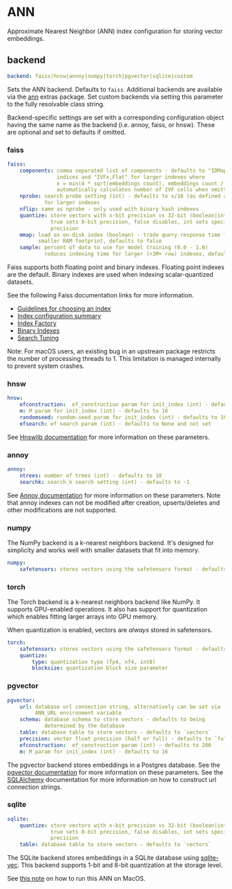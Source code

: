 # ANN

Approximate Nearest Neighbor (ANN) index configuration for storing vector embeddings.

## backend
```yaml
backend: faiss|hnsw|annoy|numpy|torch|pgvector|sqlite|custom
```

Sets the ANN backend. Defaults to `faiss`. Additional backends are available via the [ann](../../../install/#ann) extras package. Set custom backends via setting this parameter to the fully resolvable class string.

Backend-specific settings are set with a corresponding configuration object having the same name as the backend (i.e. annoy, faiss, or hnsw). These are optional and set to defaults if omitted.

### faiss
```yaml
faiss:
    components: comma separated list of components - defaults to "IDMap,Flat" for small
                indices and "IVFx,Flat" for larger indexes where
                x = min(4 * sqrt(embeddings count), embeddings count / 39)
                automatically calculates number of IVF cells when omitted (supports "IVF,Flat")
    nprobe: search probe setting (int) - defaults to x/16 (as defined above)
            for larger indexes
    nflip: same as nprobe - only used with binary hash indexes
    quantize: store vectors with x-bit precision vs 32-bit (boolean|int)
              true sets 8-bit precision, false disables, int sets specified
              precision
    mmap: load as on-disk index (boolean) - trade query response time for a
          smaller RAM footprint, defaults to false
    sample: percent of data to use for model training (0.0 - 1.0)
            reduces indexing time for larger (>1M+ row) indexes, defaults to 1.0
```

Faiss supports both floating point and binary indexes. Floating point indexes are the default. Binary indexes are used when indexing scalar-quantized datasets.

See the following Faiss documentation links for more information.

- [Guidelines for choosing an index](https://github.com/facebookresearch/faiss/wiki/Guidelines-to-choose-an-index)
- [Index configuration summary](https://github.com/facebookresearch/faiss/wiki/Faiss-indexes)
- [Index Factory](https://github.com/facebookresearch/faiss/wiki/The-index-factory)
- [Binary Indexes](https://github.com/facebookresearch/faiss/wiki/Binary-indexes)
- [Search Tuning](https://github.com/facebookresearch/faiss/wiki/Faster-search)

Note: For macOS users, an existing bug in an upstream package restricts the number of processing threads to 1. This limitation is managed internally to prevent system crashes.

### hnsw
```yaml
hnsw:
    efconstruction:  ef_construction param for init_index (int) - defaults to 200
    m: M param for init_index (int) - defaults to 16
    randomseed: random-seed param for init_index (int) - defaults to 100
    efsearch: ef search param (int) - defaults to None and not set
```

See [Hnswlib documentation](https://github.com/nmslib/hnswlib/blob/master/ALGO_PARAMS.md) for more information on these parameters.

### annoy
```yaml
annoy:
    ntrees: number of trees (int) - defaults to 10
    searchk: search_k search setting (int) - defaults to -1
```

See [Annoy documentation](https://github.com/spotify/annoy#full-python-api) for more information on these parameters. Note that annoy indexes can not be modified after creation, upserts/deletes and other modifications are not supported.

### numpy

The NumPy backend is a k-nearest neighbors backend. It's designed for simplicity and works well with smaller datasets that fit into memory.

```yaml
numpy:
    safetensors: stores vectors using the safetensors format - defaults to NumPy array storage
```

### torch

The Torch backend is a k-nearest neighbors backend like NumPy. It supports GPU-enabled operations. It also has support for quantization which enables fitting larger arrays into GPU memory.

When quantization is enabled, vectors are _always_ stored in safetensors.

```yaml
torch:
    safetensors: stores vectors using the safetensors format - defaults to NumPy array storage if quantization is disabled
    quantize:
        type: quantization type (fp4, nf4, int8)
        blocksize: quantization block size parameter
```

### pgvector
```yaml
pgvector:
    url: database url connection string, alternatively can be set via
         ANN_URL environment variable
    schema: database schema to store vectors - defaults to being
            determined by the database
    table: database table to store vectors - defaults to `vectors`
    precision: vector float precision (half or full) - defaults to `full`
    efconstruction:  ef_construction param (int) - defaults to 200
    m: M param for init_index (int) - defaults to 16
```

The pgvector backend stores embeddings in a Postgres database. See the [pgvector documentation](https://github.com/pgvector/pgvector-python?tab=readme-ov-file#sqlalchemy) for more information on these parameters. See the [SQLAlchemy](https://docs.sqlalchemy.org/en/20/core/engines.html#database-urls) documentation for more information on how to construct url connection strings.

### sqlite
```yaml
sqlite:
    quantize: store vectors with x-bit precision vs 32-bit (boolean|int)
              true sets 8-bit precision, false disables, int sets specified
              precision
    table: database table to store vectors - defaults to `vectors`
```

The SQLite backend stores embeddings in a SQLite database using [sqlite-vec](https://github.com/asg017/sqlite-vec). This backend supports 1-bit and 8-bit quantization at the storage level.

See [this note](https://alexgarcia.xyz/sqlite-vec/python.html#macos-blocks-sqlite-extensions-by-default) on how to run this ANN on MacOS.
